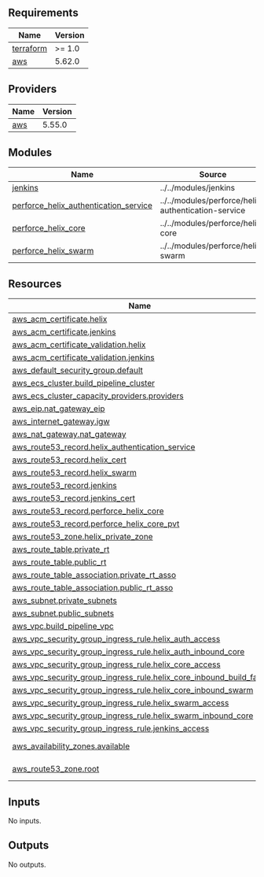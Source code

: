 <!-- BEGIN_TF_DOCS -->
## Requirements

| Name | Version |
|------|---------|
| <a name="requirement_terraform"></a> [terraform](#requirement\_terraform) | >= 1.0 |
| <a name="requirement_aws"></a> [aws](#requirement\_aws) | 5.62.0 |

## Providers

| Name | Version |
|------|---------|
| <a name="provider_aws"></a> [aws](#provider\_aws) | 5.55.0 |

## Modules

| Name | Source | Version |
|------|--------|---------|
| <a name="module_jenkins"></a> [jenkins](#module\_jenkins) | ../../modules/jenkins | n/a |
| <a name="module_perforce_helix_authentication_service"></a> [perforce\_helix\_authentication\_service](#module\_perforce\_helix\_authentication\_service) | ../../modules/perforce/helix-authentication-service | n/a |
| <a name="module_perforce_helix_core"></a> [perforce\_helix\_core](#module\_perforce\_helix\_core) | ../../modules/perforce/helix-core | n/a |
| <a name="module_perforce_helix_swarm"></a> [perforce\_helix\_swarm](#module\_perforce\_helix\_swarm) | ../../modules/perforce/helix-swarm | n/a |

## Resources

| Name | Type |
|------|------|
| [aws_acm_certificate.helix](https://registry.terraform.io/providers/hashicorp/aws/5.62.0/docs/resources/acm_certificate) | resource |
| [aws_acm_certificate.jenkins](https://registry.terraform.io/providers/hashicorp/aws/5.62.0/docs/resources/acm_certificate) | resource |
| [aws_acm_certificate_validation.helix](https://registry.terraform.io/providers/hashicorp/aws/5.62.0/docs/resources/acm_certificate_validation) | resource |
| [aws_acm_certificate_validation.jenkins](https://registry.terraform.io/providers/hashicorp/aws/5.62.0/docs/resources/acm_certificate_validation) | resource |
| [aws_default_security_group.default](https://registry.terraform.io/providers/hashicorp/aws/5.62.0/docs/resources/default_security_group) | resource |
| [aws_ecs_cluster.build_pipeline_cluster](https://registry.terraform.io/providers/hashicorp/aws/5.62.0/docs/resources/ecs_cluster) | resource |
| [aws_ecs_cluster_capacity_providers.providers](https://registry.terraform.io/providers/hashicorp/aws/5.62.0/docs/resources/ecs_cluster_capacity_providers) | resource |
| [aws_eip.nat_gateway_eip](https://registry.terraform.io/providers/hashicorp/aws/5.62.0/docs/resources/eip) | resource |
| [aws_internet_gateway.igw](https://registry.terraform.io/providers/hashicorp/aws/5.62.0/docs/resources/internet_gateway) | resource |
| [aws_nat_gateway.nat_gateway](https://registry.terraform.io/providers/hashicorp/aws/5.62.0/docs/resources/nat_gateway) | resource |
| [aws_route53_record.helix_authentication_service](https://registry.terraform.io/providers/hashicorp/aws/5.62.0/docs/resources/route53_record) | resource |
| [aws_route53_record.helix_cert](https://registry.terraform.io/providers/hashicorp/aws/5.62.0/docs/resources/route53_record) | resource |
| [aws_route53_record.helix_swarm](https://registry.terraform.io/providers/hashicorp/aws/5.62.0/docs/resources/route53_record) | resource |
| [aws_route53_record.jenkins](https://registry.terraform.io/providers/hashicorp/aws/5.62.0/docs/resources/route53_record) | resource |
| [aws_route53_record.jenkins_cert](https://registry.terraform.io/providers/hashicorp/aws/5.62.0/docs/resources/route53_record) | resource |
| [aws_route53_record.perforce_helix_core](https://registry.terraform.io/providers/hashicorp/aws/5.62.0/docs/resources/route53_record) | resource |
| [aws_route53_record.perforce_helix_core_pvt](https://registry.terraform.io/providers/hashicorp/aws/5.62.0/docs/resources/route53_record) | resource |
| [aws_route53_zone.helix_private_zone](https://registry.terraform.io/providers/hashicorp/aws/5.62.0/docs/resources/route53_zone) | resource |
| [aws_route_table.private_rt](https://registry.terraform.io/providers/hashicorp/aws/5.62.0/docs/resources/route_table) | resource |
| [aws_route_table.public_rt](https://registry.terraform.io/providers/hashicorp/aws/5.62.0/docs/resources/route_table) | resource |
| [aws_route_table_association.private_rt_asso](https://registry.terraform.io/providers/hashicorp/aws/5.62.0/docs/resources/route_table_association) | resource |
| [aws_route_table_association.public_rt_asso](https://registry.terraform.io/providers/hashicorp/aws/5.62.0/docs/resources/route_table_association) | resource |
| [aws_subnet.private_subnets](https://registry.terraform.io/providers/hashicorp/aws/5.62.0/docs/resources/subnet) | resource |
| [aws_subnet.public_subnets](https://registry.terraform.io/providers/hashicorp/aws/5.62.0/docs/resources/subnet) | resource |
| [aws_vpc.build_pipeline_vpc](https://registry.terraform.io/providers/hashicorp/aws/5.62.0/docs/resources/vpc) | resource |
| [aws_vpc_security_group_ingress_rule.helix_auth_access](https://registry.terraform.io/providers/hashicorp/aws/5.62.0/docs/resources/vpc_security_group_ingress_rule) | resource |
| [aws_vpc_security_group_ingress_rule.helix_auth_inbound_core](https://registry.terraform.io/providers/hashicorp/aws/5.62.0/docs/resources/vpc_security_group_ingress_rule) | resource |
| [aws_vpc_security_group_ingress_rule.helix_core_access](https://registry.terraform.io/providers/hashicorp/aws/5.62.0/docs/resources/vpc_security_group_ingress_rule) | resource |
| [aws_vpc_security_group_ingress_rule.helix_core_inbound_build_farm](https://registry.terraform.io/providers/hashicorp/aws/5.62.0/docs/resources/vpc_security_group_ingress_rule) | resource |
| [aws_vpc_security_group_ingress_rule.helix_core_inbound_swarm](https://registry.terraform.io/providers/hashicorp/aws/5.62.0/docs/resources/vpc_security_group_ingress_rule) | resource |
| [aws_vpc_security_group_ingress_rule.helix_swarm_access](https://registry.terraform.io/providers/hashicorp/aws/5.62.0/docs/resources/vpc_security_group_ingress_rule) | resource |
| [aws_vpc_security_group_ingress_rule.helix_swarm_inbound_core](https://registry.terraform.io/providers/hashicorp/aws/5.62.0/docs/resources/vpc_security_group_ingress_rule) | resource |
| [aws_vpc_security_group_ingress_rule.jenkins_access](https://registry.terraform.io/providers/hashicorp/aws/5.62.0/docs/resources/vpc_security_group_ingress_rule) | resource |
| [aws_availability_zones.available](https://registry.terraform.io/providers/hashicorp/aws/5.62.0/docs/data-sources/availability_zones) | data source |
| [aws_route53_zone.root](https://registry.terraform.io/providers/hashicorp/aws/5.62.0/docs/data-sources/route53_zone) | data source |

## Inputs

No inputs.

## Outputs

No outputs.
<!-- END_TF_DOCS -->
